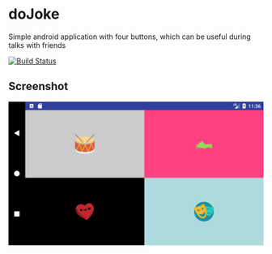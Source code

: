 # doJoke
Simple android application with four buttons, which can be useful during talks with friends

[![Build Status](https://travis-ci.org/alexmozzhakov/doJoke.svg?branch=master)](https://travis-ci.org/alexmozzhakov/doJoke)

## Screenshot
![Main screen](/screenshots/Screenshot_1498725385.png)
